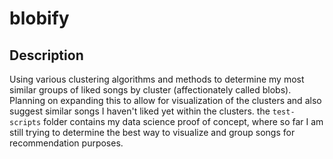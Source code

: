# blobify

## Description
Using various clustering algorithms and methods to determine my most similar groups of liked songs by cluster (affectionately called blobs). Planning on expanding this to allow for visualization of the clusters and also suggest similar songs I haven't liked yet within the clusters. the ````test-scripts```` folder contains my data science proof of concept, where so far I am still trying to determine the best way to visualize and group songs for recommendation purposes.
